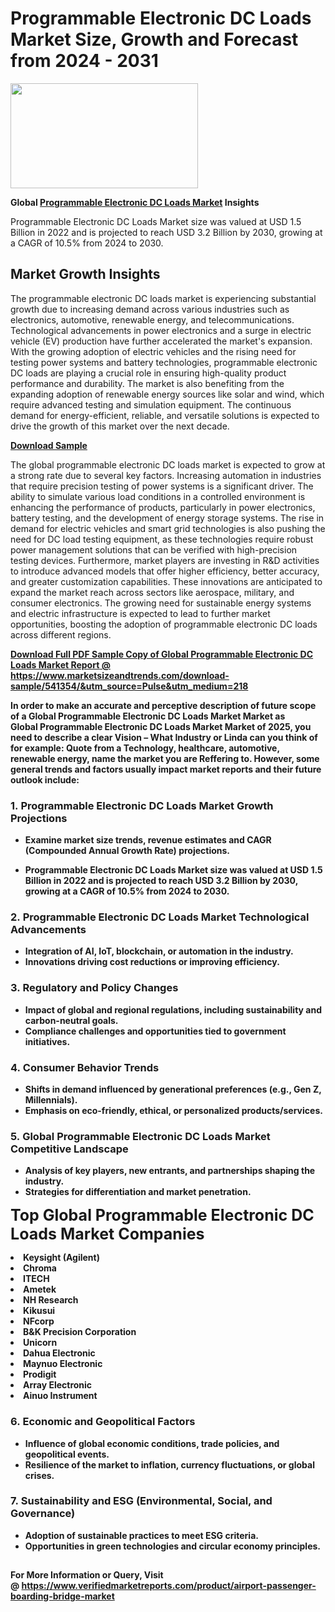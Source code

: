 <H1>Programmable Electronic DC Loads Market Size, Growth and Forecast from 2024 - 2031</H1><img class="aligncenter size-medium wp-image-584254" src="https://thirdeyenews.in/wp-content/uploads/2024/09/Global-Market-Research-300x168.jpeg" alt="" width="300" height="168" /><p><strong>Global&nbsp;<a href="https://www.marketsizeandtrends.com/download-sample/541354/&amp;utm_source=Pulse&amp;utm_medium=218">Programmable Electronic DC Loads Market</a> Insights</strong></p><p>Programmable Electronic DC Loads Market size was valued at USD 1.5 Billion in 2022 and is projected to reach USD 3.2 Billion by 2030, growing at a CAGR of 10.5% from 2024 to 2030.</p><p><h2>Market Growth Insights</h2> <p>The programmable electronic DC loads market is experiencing substantial growth due to increasing demand across various industries such as electronics, automotive, renewable energy, and telecommunications. Technological advancements in power electronics and a surge in electric vehicle (EV) production have further accelerated the market's expansion. With the growing adoption of electric vehicles and the rising need for testing power systems and battery technologies, programmable electronic DC loads are playing a crucial role in ensuring high-quality product performance and durability. The market is also benefiting from the expanding adoption of renewable energy sources like solar and wind, which require advanced testing and simulation equipment. The continuous demand for energy-efficient, reliable, and versatile solutions is expected to drive the growth of this market over the next decade.</p> <p><strong><a href="#">Download Sample</a></strong></p> <p>The global programmable electronic DC loads market is expected to grow at a strong rate due to several key factors. Increasing automation in industries that require precision testing of power systems is a significant driver. The ability to simulate various load conditions in a controlled environment is enhancing the performance of products, particularly in power electronics, battery testing, and the development of energy storage systems. The rise in demand for electric vehicles and smart grid technologies is also pushing the need for DC load testing equipment, as these technologies require robust power management solutions that can be verified with high-precision testing devices. Furthermore, market players are investing in R&D activities to introduce advanced models that offer higher efficiency, better accuracy, and greater customization capabilities. These innovations are anticipated to expand the market reach across sectors like aerospace, military, and consumer electronics. The growing need for sustainable energy systems and electric infrastructure is expected to lead to further market opportunities, boosting the adoption of programmable electronic DC loads across different regions.</p> <p><strong><a href="#"></p><p><span class=""><strong>Download Full PDF Sample Copy of Global Programmable Electronic DC Loads Market Report</strong> @ <a href="https://www.marketsizeandtrends.com/download-sample/541354/&amp;utm_source=Pulse&amp;utm_medium=218" target="_blank">https://www.marketsizeandtrends.com/download-sample/541354/&amp;utm_source=Pulse&amp;utm_medium=218</a></span></p><p>In order to make an accurate and perceptive description of future scope of a Global&nbsp;Programmable Electronic DC Loads Market Market as Global&nbsp;Programmable Electronic DC Loads Market Market of 2025, you need to describe a clear Vision &ndash; What Industry or Linda can you think of for example: Quote from a Technology, healthcare, automotive, renewable energy, name the market you are Reffering to. However, some general trends and factors usually impact market reports and their future outlook include:</p><h3>1.&nbsp;<strong>Programmable Electronic DC Loads Market Growth Projections</strong></h3><ul><li>Examine market size trends, revenue estimates and CAGR (Compounded Annual Growth Rate) projections.</li><li><p>Programmable Electronic DC Loads Market size was valued at USD 1.5 Billion in 2022 and is projected to reach USD 3.2 Billion by 2030, growing at a CAGR of 10.5% from 2024 to 2030.</p></li></ul><h3>2.&nbsp;<strong>Programmable Electronic DC Loads Market Technological Advancements</strong></h3><ul><li>Integration of AI, IoT, blockchain, or automation in the industry.</li><li>Innovations driving cost reductions or improving efficiency.</li></ul><h3>3.&nbsp;<strong>Regulatory and Policy Changes</strong></h3><ul><li>Impact of global and regional regulations, including sustainability and carbon-neutral goals.</li><li>Compliance challenges and opportunities tied to government initiatives.</li></ul><h3>4.&nbsp;<strong>Consumer Behavior Trends</strong></h3><ul><li>Shifts in demand influenced by generational preferences (e.g., Gen Z, Millennials).</li><li>Emphasis on eco-friendly, ethical, or personalized products/services.</li></ul><h3>5.&nbsp;<strong>Global Programmable Electronic DC Loads Market Competitive Landscape</strong></h3><ul><li>Analysis of key players, new entrants, and partnerships shaping the industry.</li><li>Strategies for differentiation and market penetration.</li></ul><p data-pm-slice="1 1 []"><span style="color: inherit; font-family: inherit; font-size: 25px;">Top Global Programmable Electronic DC Loads Market Companies</span></p><div class="" data-test-id=""><p><li>Keysight (Agilent)</li><li> Chroma</li><li> ITECH</li><li> Ametek</li><li> NH Research</li><li> Kikusui</li><li> NFcorp</li><li> B&K Precision Corporation</li><li> Unicorn</li><li> Dahua Electronic</li><li> Maynuo Electronic</li><li> Prodigit</li><li> Array Electronic</li><li> Ainuo Instrument</li></p></div><h3>6.&nbsp;<strong>Economic and Geopolitical Factors</strong></h3><ul><li>Influence of global economic conditions, trade policies, and geopolitical events.</li><li>Resilience of the market to inflation, currency fluctuations, or global crises.</li></ul><h3>7.&nbsp;<strong>Sustainability and ESG (Environmental, Social, and Governance)</strong></h3><ul><li>Adoption of sustainable practices to meet ESG criteria.</li><li>Opportunities in green technologies and circular economy principles.</li></ul><h2><strong style="font-size: 14px;">For More Information or Query, Visit @&nbsp;</strong><a style="background-color: #ffffff; font-size: 14px;" href="https://www.marketsizeandtrends.com/report/programmable-electronic-dc-loads-market/" target="_blank">https://www.verifiedmarketreports.com/product/airport-passenger-boarding-bridge-market</a></h2>
